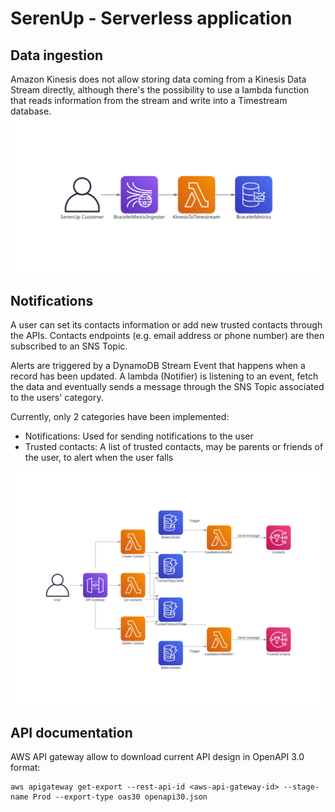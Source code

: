 # SerenUp - Serverless application

## Data ingestion
Amazon Kinesis does not allow storing data coming from a Kinesis Data Stream directly,
although there's the possibility to use a lambda function that reads information from the stream and write into a Timestream database.
![Ingester](./docs/ingester.png)

## Notifications
A user can set its contacts information or add new trusted contacts through the APIs.
Contacts endpoints (e.g. email address or phone number) are then subscribed to an SNS Topic.

Alerts are triggered by a DynamoDB Stream Event that happens when a record has been updated.
A lambda (Notifier) is listening to an event, fetch the data and eventually sends a message through the SNS Topic
associated to the users' category.

Currently, only 2 categories have been implemented:
- Notifications: Used for sending notifications to the user
- Trusted contacts: A list of trusted contacts, may be parents or friends of the user, to alert when the user falls

![Notification](./docs/notifications.png)


## API documentation
AWS API gateway allow to download current API design in OpenAPI 3.0 format:
```
aws apigateway get-export --rest-api-id <aws-api-gateway-id> --stage-name Prod --export-type oas30 openapi30.json
```
